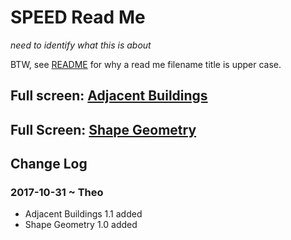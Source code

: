 
# SPEED Read Me

_need to identify what this is about_

BTW, see [README]( https://en.wikipedia.org/wiki/README ) for why a read me filename title is upper case.


## Full screen: [Adjacent Buildings]( http://www.ladybug.tools/spider/sandbox/speed-specification/adjacent-buildings.html )

## Full Screen: [Shape Geometry]( http://www.ladybug.tools/spider/sandbox/speed-specification/shape-geometry.html )


## Change Log

### 2017-10-31 ~ Theo

* Adjacent Buildings 1.1 added
* Shape Geometry 1.0 added